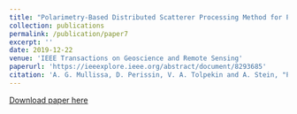 ```yaml
---
title: "Polarimetry-Based Distributed Scatterer Processing Method for PSI Applications"
collection: publications
permalink: /publication/paper7
excerpt: ''
date: 2019-12-22
venue: 'IEEE Transactions on Geoscience and Remote Sensing'
paperurl: 'https://ieeexplore.ieee.org/abstract/document/8293685'
citation: 'A. G. Mullissa, D. Perissin, V. A. Tolpekin and A. Stein, "Polarimetry-Based Distributed Scatterer Processing Method for PSI Applications," in IEEE Transactions on Geoscience and Remote Sensing, vol. 56, no. 6, pp. 3371-3382'
---
```


[Download paper here](https://github.com/adugnag/adugnag.github.io/blob/master/files/08293685_small.pdf)
